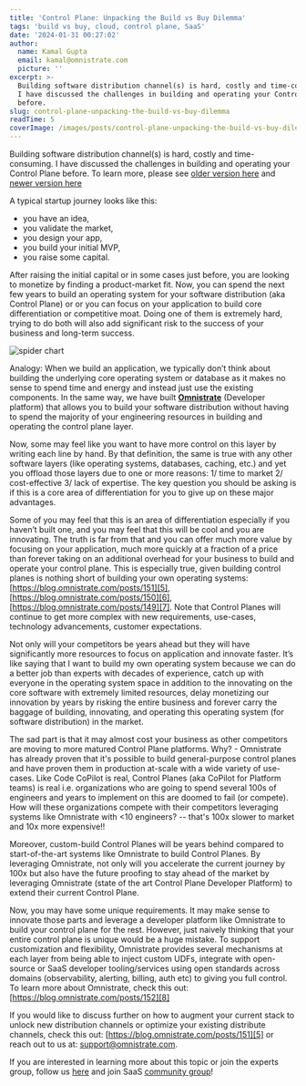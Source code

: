 ```yaml
---
title: 'Control Plane: Unpacking the Build vs Buy Dilemma'
tags: 'build vs buy, cloud, control plane, SaaS'
date: '2024-01-31 00:27:02'
author:
  name: Kamal Gupta
  email: kamal@omnistrate.com
  picture: ''
excerpt: >-
  Building software distribution channel(s) is hard, costly and time-consuming.
  I have discussed the challenges in building and operating your Control Plane
  before.
slug: control-plane-unpacking-the-build-vs-buy-dilemma
readTime: 5
coverImage: /images/posts/control-plane-unpacking-the-build-vs-buy-dilemma-1.png
---
```


Building software distribution channel(s) is hard, costly and time-consuming. I have discussed the challenges in building and operating your Control Plane before. To learn more, please see [older version here][1] and [newer version here][2]

A typical startup journey looks like this: 

- you have an idea, 
- you validate the market, 
- you design your app,
- you build your initial MVP, 
- you raise some capital. 

After raising the initial capital or in some cases just before, you are looking to monetize by finding a product-market fit. Now, you can spend the next few years to build an operating system for your software distribution (aka Control Plane) or or you can focus on your application to build core differentiation or competitive moat. Doing one of them is extremely hard, trying to do both will also add significant risk to the success of your business and long-term success.

![spider chart][3]

Analogy: When we build an application, we typically don’t think about building the underlying core operating system or database as it makes no sense to spend time and energy and instead just use the existing components. In the same way, we have built **[Omnistrate][4]** (Developer platform) that allows you to build your software distribution without having to spend the majority of your engineering resources in building and operating the control plane layer. 

Now, some may feel like you want to have more control on this layer by writing each line by hand. By that definition, the same is true with any other software layers (like operating systems, databases, caching, etc.) and yet you offload those layers due to one or more reasons: 1/ time to market 2/ cost-effective 3/ lack of expertise. The key question you should be asking is if this is a core area of differentiation for you to give up on these major advantages.

Some of you may feel that this is an area of differentiation especially if you haven’t built one, and you may feel that this will be cool and you are innovating. The truth is far from that and you can offer much more value by focusing on your application, much more quickly at a fraction of a price than forever taking on an additional overhead for your business to build and operate your control plane. This is especially true, given building control planes is nothing short of building your own operating systems: [https://blog.omnistrate.com/posts/151][5], [https://blog.omnistrate.com/posts/150][6], [https://blog.omnistrate.com/posts/149][7]. Note that Control Planes will continue to get more complex with new requirements, use-cases, technology advancements, customer expectations. 

Not only will your competitors be years ahead but they will have significantly more resources to focus on application and innovate faster. It’s like saying that I want to build my own operating system because we can do a better job than experts with decades of experience, catch up with everyone in the operating system space in addition to the innovating on the core software with extremely limited resources, delay monetizing our innovation by years by risking the entire business and forever carry the baggage of building, innovating, and operating this operating system (for software distribution) in the market. 

The sad part is that it may almost cost your business as other competitors are moving to more matured Control Plane platforms. Why? - Omnistrate has already proven that it's possible to build general-purpose control planes and have proven them in production at-scale with a wide variety of use-cases. Like Code CoPilot is real, Control Planes (aka CoPilot for Platform teams) is real i.e. organizations who are going to spend several 100s of engineers and years to implement on this are doomed to fail (or compete). How will these organizations compete with their competitors leveraging systems like Omnistrate with <10 engineers? -- that's 100x slower to market and 10x more expensive!!

Moreover, custom-build Control Planes will be years behind compared to start-of-the-art systems like Omnistrate to build Control Planes. By leveraging Omnistrate, not only will you accelerate the current journey by 100x but also have the future proofing to stay ahead of the market by leveraging Omnistrate (state of the art Control Plane Developer Platform) to extend their current Control Plane.

Now, you may have some unique requirements. It may make sense to innovate those parts and leverage a developer platform like Omnistrate to build your control plane for the rest. However, just naively thinking that your entire control plane is unique would be a huge mistake. To support customization and flexibility, Omnistrate provides several mechanisms at each layer from being able to inject custom UDFs, integrate with open-source or SaaS developer tooling/services using open standards across domains (observability, alerting, billing, auth etc) to giving you full control. To learn more about Omnistrate, check this out: [https://blog.omnistrate.com/posts/152][8]

If you would like to discuss further on how to augment your current stack to unlock new distribution channels or optimize your existing distribute channels, check this out: [https://blog.omnistrate.com/posts/151][5] or reach out to us at: [support@omnistrate.com][10]. 

If you are interested in learning more about this topic or join the experts group, follow us [here][11] and join SaaS [community group][12]!


  [1]: https://blog.omnistrate.com/posts/52
  [2]: https://blog.omnistrate.com/posts/151
  [3]: /images/posts/control-plane-unpacking-the-build-vs-buy-dilemma-1.png
  [4]: http://omnistrate.ai
  [5]: https://blog.omnistrate.com/posts/151
  [6]: https://blog.omnistrate.com/posts/150
  [7]: https://blog.omnistrate.com/posts/149
  [8]: https://blog.omnistrate.com/posts/152
  [9]: /images/posts/control-plane-unpacking-the-build-vs-buy-dilemma-1.png
  [10]: email:support@omnistrate.com
  [11]: https://www.linkedin.com/company/omnistrate
  [12]: https://www.linkedin.com/groups/9880017/

